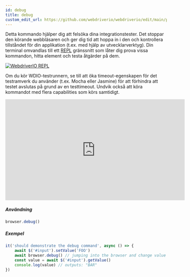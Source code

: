 ```yaml
---
id: debug
title: debug
custom_edit_url: https://github.com/webdriverio/webdriverio/edit/main/packages/webdriverio/src/commands/browser/debug.ts
---
```


Detta kommando hjälper dig att felsöka dina integrationstester. Det stoppar den körande webbläsaren och ger
dig tid att hoppa in i den och kontrollera tillståndet för din applikation (t.ex. med hjälp av utvecklarverktyg).
Din terminal omvandlas till ett [REPL](https://en.wikipedia.org/wiki/Read%E2%80%93eval%E2%80%93print_loop)
gränssnitt som låter dig prova vissa kommandon, hitta element och testa åtgärder på
dem.

[![WebdriverIO REPL](https://webdriver.io/img/repl.gif)](https://webdriver.io/img/repl.gif)

Om du kör WDIO-testrunnern, se till att öka timeout-egenskapen för det testramverk
du använder (t.ex. Mocha eller Jasmine) för att förhindra att testet avslutas på grund av en testtimeout.
Undvik också att köra kommandot med flera capabilities som körs samtidigt.

<iframe width="560" height="315" src="https://www.youtube.com/embed/xWwP-3B_YyE" frameborder="0" allowFullScreen></iframe>

##### Användning

```js
browser.debug()
```

##### Exempel

```js title="debug.js"
it('should demonstrate the debug command', async () => {
    await $('#input').setValue('FOO')
    await browser.debug() // jumping into the browser and change value of #input to 'BAR'
    const value = await $('#input').getValue()
    console.log(value) // outputs: "BAR"
})
```